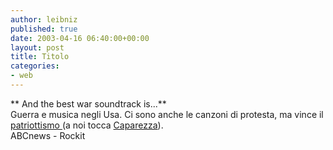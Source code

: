 ```yaml
---
author: leibniz
published: true
date: 2003-04-16 06:40:00+00:00
layout: post
title: Titolo
categories:
- web
---
```


   ** And the best war soundtrack is...**   
  Guerra e musica negli Usa. Ci sono anche le canzoni di protesta, ma vince il  [   patriottismo ](http://abcnews.go.com/sections/entertainment/US/patrioticmusic030410.html) (a noi tocca  [   Caparezza](http://www.rockit.it/pub/n.php?x=3718)).   
  ABCnews - Rockit
